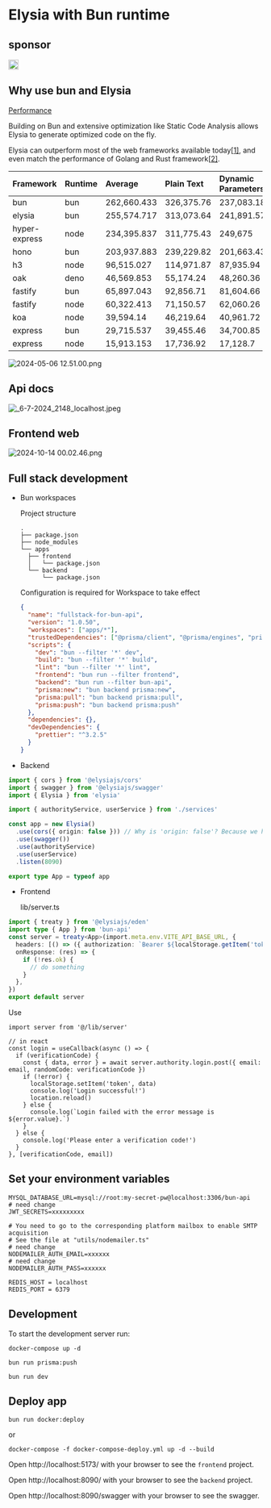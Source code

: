 # Elysia with Bun runtime

## sponsor

[<img src="https://api.gitsponsors.com/api/badge/img?id=779326884" height="20">](https://api.gitsponsors.com/api/badge/link?p=TNh9PU6yOsnDiHtuF6WPod4+GV6MMbBzd3xyNC/9nZxnBup8MpcJR+xCo8EyiPm9)

## Why use bun and Elysia

[Performance](https://elysiajs.com/at-glance.html#performance)

Building on Bun and extensive optimization like Static Code Analysis allows Elysia to generate optimized code on the fly.

Elysia can outperform most of the web frameworks available today[[1\]](https://elysiajs.com/at-glance.html#ref-1), and even match the performance of Golang and Rust framework[[2\]](https://elysiajs.com/at-glance.html#ref-2).

| Framework     | Runtime | Average     | Plain Text | Dynamic Parameters | JSON Body  |
| :------------ | :------ | :---------- | :--------- | :----------------- | :--------- |
| bun           | bun     | 262,660.433 | 326,375.76 | 237,083.18         | 224,522.36 |
| elysia        | bun     | 255,574.717 | 313,073.64 | 241,891.57         | 211,758.94 |
| hyper-express | node    | 234,395.837 | 311,775.43 | 249,675            | 141,737.08 |
| hono          | bun     | 203,937.883 | 239,229.82 | 201,663.43         | 170,920.4  |
| h3            | node    | 96,515.027  | 114,971.87 | 87,935.94          | 86,637.27  |
| oak           | deno    | 46,569.853  | 55,174.24  | 48,260.36          | 36,274.96  |
| fastify       | bun     | 65,897.043  | 92,856.71  | 81,604.66          | 23,229.76  |
| fastify       | node    | 60,322.413  | 71,150.57  | 62,060.26          | 47,756.41  |
| koa           | node    | 39,594.14   | 46,219.64  | 40,961.72          | 31,601.06  |
| express       | bun     | 29,715.537  | 39,455.46  | 34,700.85          | 14,990.3   |
| express       | node    | 15,913.153  | 17,736.92  | 17,128.7           | 12,873.84  |

![2024-05-06 12.51.00.png](https://s2.loli.net/2024/05/06/1TDsQYSHNvngmw9.png)

## Api docs

![_6-7-2024_2148_localhost.jpeg](https://s2.loli.net/2024/07/06/POZSw2aNh1D8LQY.jpg)

## Frontend web

![2024-10-14 00.02.46.png](https://s2.loli.net/2024/10/14/iYnoLk8QFrzuOs1.png)

## Full stack development

- Bun workspaces

  Project structure

  ```
  .
  ├── package.json
  ├── node_modules
  └── apps
    ├── frontend
    │   └── package.json
    └── backend
        └── package.json
  ```

  Configuration is required for Workspace to take effect

  ```json
  {
    "name": "fullstack-for-bun-api",
    "version": "1.0.50",
    "workspaces": ["apps/*"],
    "trustedDependencies": ["@prisma/client", "@prisma/engines", "prisma"],
    "scripts": {
      "dev": "bun --filter '*' dev",
      "build": "bun --filter '*' build",
      "lint": "bun --filter '*' lint",
      "frontend": "bun run --filter frontend",
      "backend": "bun run --filter bun-api",
      "prisma:new": "bun backend prisma:new",
      "prisma:pull": "bun backend prisma:pull",
      "prisma:push": "bun backend prisma:push"
    },
    "dependencies": {},
    "devDependencies": {
      "prettier": "^3.2.5"
    }
  }
  ```

- Backend

```ts
import { cors } from '@elysiajs/cors'
import { swagger } from '@elysiajs/swagger'
import { Elysia } from 'elysia'

import { authorityService, userService } from './services'

const app = new Elysia()
  .use(cors({ origin: false })) // Why is 'origin: false'? Because we have configured a proxy locally for front-end development, we have set up a reverse proxy for NGINX deployed online.
  .use(swagger())
  .use(authorityService)
  .use(userService)
  .listen(8090)

export type App = typeof app
```

- Frontend

  lib/server.ts

```ts
import { treaty } from '@elysiajs/eden'
import type { App } from 'bun-api'
const server = treaty<App>(import.meta.env.VITE_API_BASE_URL, {
  headers: [() => ({ authorization: `Bearer ${localStorage.getItem('token')}` })],
  onResponse: (res) => {
    if (!res.ok) {
      // do something
    }
  },
})
export default server
```

Use

```tsx
import server from '@/lib/server'

// in react
const login = useCallback(async () => {
  if (verificationCode) {
    const { data, error } = await server.authority.login.post({ email: email, randomCode: verificationCode })
    if (!error) {
      localStorage.setItem('token', data)
      console.log('Login successful!')
      location.reload()
    } else {
      console.log(`Login failed with the error message is ${error.value}.`)
    }
  } else {
    console.log('Please enter a verification code!')
  }
}, [verificationCode, email])
```

## Set your environment variables

```dotenv
MYSQL_DATABASE_URL=mysql://root:my-secret-pw@localhost:3306/bun-api
# need change
JWT_SECRETS=xxxxxxxxx

# You need to go to the corresponding platform mailbox to enable SMTP acquisition
# See the file at "utils/nodemailer.ts"
# need change
NODEMAILER_AUTH_EMAIL=xxxxxx
# need change
NODEMAILER_AUTH_PASS=xxxxxx

REDIS_HOST = localhost
REDIS_PORT = 6379
```

## Development

To start the development server run:

```docker
docker-compose up -d
```

```shell
bun run prisma:push
```

```shell
bun run dev
```

## Deploy app

```shell
bun run docker:deploy
```

or

```shell
docker-compose -f docker-compose-deploy.yml up -d --build
```

Open http://localhost:5173/ with your browser to see the `frontend` project.

Open http://localhost:8090/ with your browser to see the `backend` project.

Open http://localhost:8090/swagger with your browser to see the swagger.
